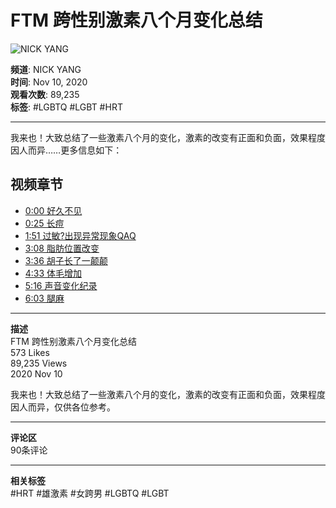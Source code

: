 # FTM 跨性别激素八个月变化总结

![NICK YANG](https://yt3.ggpht.com/ytc/AIdro_lgDCnyh3unuRi9DS18edneNcDjlYIwJ1uPfNR5xkQhze0=s48-c-k-c0x00ffffff-no-rj)

**频道**: NICK YANG  
**时间**: Nov 10, 2020  
**观看次数**: 89,235  
**标签**: #LGBTQ #LGBT #HRT 

---

我来也！大致总结了一些激素八个月的变化，激素的改变有正面和负面，效果程度因人而异……更多信息如下：

## 视频章节

- [0:00 好久不见](https://www.youtube.com/watch?v=6Wj73gGudqw&t=0s)
- [0:25 长痘](https://www.youtube.com/watch?v=6Wj73gGudqw&t=25s)
- [1:51 过敏?出现异常现象QAQ](https://www.youtube.com/watch?v=6Wj73gGudqw&t=111s)
- [3:08 脂肪位置改变](https://www.youtube.com/watch?v=6Wj73gGudqw&t=188s)
- [3:36 胡子长了一颠颠](https://www.youtube.com/watch?v=6Wj73gGudqw&t=216s)
- [4:33 体毛增加](https://www.youtube.com/watch?v=6Wj73gGudqw&t=273s)
- [5:16 声音变化纪录](https://www.youtube.com/watch?v=6Wj73gGudqw&t=316s)
- [6:03 腿麻](https://www.youtube.com/watch?v=6Wj73gGudqw&t=363s)

---

**描述**  
FTM 跨性别激素八个月变化总结  
573 Likes  
89,235 Views  
2020 Nov 10

我来也！大致总结了一些激素八个月的变化，激素的改变有正面和负面，效果程度因人而异，仅供各位参考。

---

**评论区**  
90条评论

---

**相关标签**  
#HRT #雄激素 #女跨男 #LGBTQ #LGBT